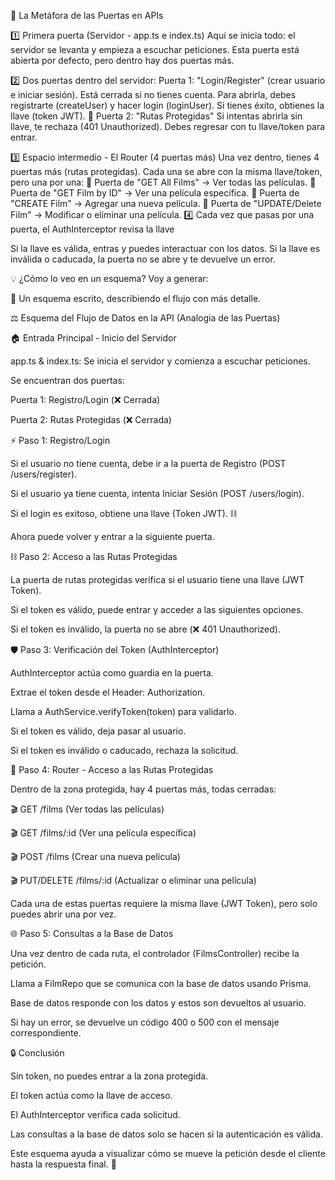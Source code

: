 🔑 La Metáfora de las Puertas en APIs

1️⃣ Primera puerta (Servidor - app.ts e index.ts)
Aquí se inicia todo: el servidor se levanta y empieza a escuchar peticiones.
Esta puerta está abierta por defecto, pero dentro hay dos puertas más.

2️⃣ Dos puertas dentro del servidor:
Puerta 1: "Login/Register" (crear usuario e iniciar sesión).
Está cerrada si no tienes cuenta.
Para abrirla, debes registrarte (createUser) y hacer login (loginUser).
Si tienes éxito, obtienes la llave (token JWT). 🔑
Puerta 2: "Rutas Protegidas"
Si intentas abrirla sin llave, te rechaza (401 Unauthorized).
Debes regresar con tu llave/token para entrar.

3️⃣ Espacio intermedio - El Router (4 puertas más)
Una vez dentro, tienes 4 puertas más (rutas protegidas).
Cada una se abre con la misma llave/token, pero una por una:
🔹 Puerta de "GET All Films" → Ver todas las películas.
🔹 Puerta de "GET Film by ID" → Ver una película específica.
🔹 Puerta de "CREATE Film" → Agregar una nueva película.
🔹 Puerta de "UPDATE/Delete Film" → Modificar o eliminar una película.
4️⃣ Cada vez que pasas por una puerta, el AuthInterceptor revisa la llave

Si la llave es válida, entras y puedes interactuar con los datos.
Si la llave es inválida o caducada, la puerta no se abre y te devuelve un error.



💡 ¿Cómo lo veo en un esquema?
Voy a generar:

📜 Un esquema escrito, describiendo el flujo con más detalle.



⚖️ Esquema del Flujo de Datos en la API (Analogia de las Puertas)

🏠 Entrada Principal - Inicio del Servidor

app.ts & index.ts: Se inicia el servidor y comienza a escuchar peticiones.

Se encuentran dos puertas:

Puerta 1: Registro/Login (❌ Cerrada)

Puerta 2: Rutas Protegidas (❌ Cerrada)

⚡ Paso 1: Registro/Login

Si el usuario no tiene cuenta, debe ir a la puerta de Registro (POST /users/register).

Si el usuario ya tiene cuenta, intenta Iniciar Sesión (POST /users/login).

Si el login es exitoso, obtiene una llave (Token JWT). ⛓

Ahora puede volver y entrar a la siguiente puerta.

⛓ Paso 2: Acceso a las Rutas Protegidas

La puerta de rutas protegidas verifica si el usuario tiene una llave (JWT Token).

Si el token es válido, puede entrar y acceder a las siguientes opciones.

Si el token es inválido, la puerta no se abre (❌ 401 Unauthorized).

🛡️ Paso 3: Verificación del Token (AuthInterceptor)

AuthInterceptor actúa como guardia en la puerta.

Extrae el token desde el Header: Authorization.

Llama a AuthService.verifyToken(token) para validarlo.

Si el token es válido, deja pasar al usuario.

Si el token es inválido o caducado, rechaza la solicitud.

📛 Paso 4: Router - Acceso a las Rutas Protegidas

Dentro de la zona protegida, hay 4 puertas más, todas cerradas:

🎬 GET /films (Ver todas las películas)

🎬 GET /films/:id (Ver una película específica)

🎬 POST /films (Crear una nueva película)

🎬 PUT/DELETE /films/:id (Actualizar o eliminar una película)

Cada una de estas puertas requiere la misma llave (JWT Token), pero solo puedes abrir una por vez.

🌐 Paso 5: Consultas a la Base de Datos

Una vez dentro de cada ruta, el controlador (FilmsController) recibe la petición.

Llama a FilmRepo que se comunica con la base de datos usando Prisma.

Base de datos responde con los datos y estos son devueltos al usuario.

Si hay un error, se devuelve un código 400 o 500 con el mensaje correspondiente.

🔒 Conclusión

Sin token, no puedes entrar a la zona protegida.

El token actúa como la llave de acceso.

El AuthInterceptor verifica cada solicitud.

Las consultas a la base de datos solo se hacen si la autenticación es válida.

Este esquema ayuda a visualizar cómo se mueve la petición desde el cliente hasta la respuesta final. 🎉